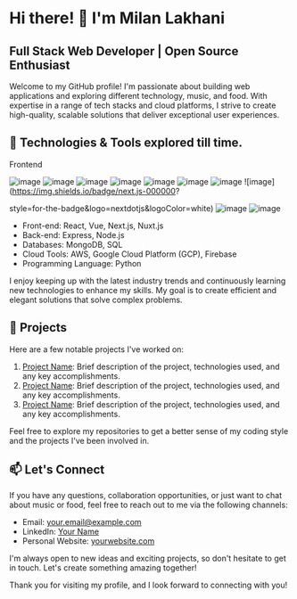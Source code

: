 
# Hi there! 👋 I'm Milan Lakhani

## Full Stack Web Developer | Open Source Enthusiast

Welcome to my GitHub profile! I'm passionate about building web applications and exploring different technology, music, and food. With expertise in a range of tech stacks and cloud platforms, I strive to create high-quality, scalable solutions that deliver exceptional user experiences. 

## 🧰 Technologies & Tools explored till time.

Frontend


![image](https://img.shields.io/badge/next.js-000000?style=for-the-badge&logo=nextdotjs&logoColor=white)
![image](https://img.shields.io/badge/HTML5-E34F26?style=for-the-badge&logo=html5&logoColor=white)
![image](https://img.shields.io/badge/CSS3-1572B6?style=for-the-badge&logo=css3&logoColor=white)
![image](https://img.shields.io/badge/TypeScript-007ACC?style=for-the-badge&logo=typescript&logoColor=white)
![image](https://img.shields.io/badge/React-20232A?style=for-the-badge&logo=react&logoColor=61DAFB)
![image](https://img.shields.io/badge/Vue.js-35495E?style=for-the-badge&logo=vuedotjs&logoColor=4FC08D)
![image](https://img.shields.io/badge/Tailwind_CSS-38B2AC?style=for-the-badge&logo=tailwind-css&logoColor=white)
![image](https://img.shields.io/badge/next.js-000000?

style=for-the-badge&logo=nextdotjs&logoColor=white)
![image](https://img.shields.io/badge/next.js-000000?style=for-the-badge&logo=nextdotjs&logoColor=white)
![image](https://img.shields.io/badge/next.js-000000?style=for-the-badge&logo=nextdotjs&logoColor=white)


- Front-end: React, Vue, Next.js, Nuxt.js
- Back-end: Express, Node.js
- Databases: MongoDB, SQL
- Cloud Tools: AWS, Google Cloud Platform (GCP), Firebase
- Programming Language: Python

I enjoy keeping up with the latest industry trends and continuously learning new technologies to enhance my skills. My goal is to create efficient and elegant solutions that solve complex problems.

## 🌱 Projects

Here are a few notable projects I've worked on:

1. [Project Name](https://github.com/your/project): Brief description of the project, technologies used, and any key accomplishments.
2. [Project Name](https://github.com/your/project): Brief description of the project, technologies used, and any key accomplishments.
3. [Project Name](https://github.com/your/project): Brief description of the project, technologies used, and any key accomplishments.

Feel free to explore my repositories to get a better sense of my coding style and the projects I've been involved in.

## 📫 Let's Connect

If you have any questions, collaboration opportunities, or just want to chat about music or food, feel free to reach out to me via the following channels:

- Email: [your.email@example.com](mailto:your.email@example.com)
- LinkedIn: [Your Name](https://www.linkedin.com/in/your-profile)
- Personal Website: [yourwebsite.com](https://www.yourwebsite.com)

I'm always open to new ideas and exciting projects, so don't hesitate to get in touch. Let's create something amazing together!

Thank you for visiting my profile, and I look forward to connecting with you!
